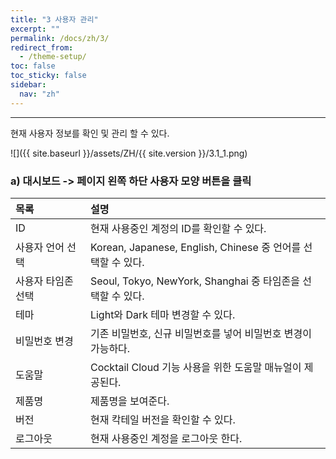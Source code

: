 ```yaml
---
title: "3 사용자 관리"
excerpt: ""
permalink: /docs/zh/3/
redirect_from:
  - /theme-setup/
toc: false
toc_sticky: false
sidebar:
  nav: "zh"
---
```


---
현재 사용자 정보를 확인 및 관리 할 수 있다.

![]({{ site.baseurl }}/assets/ZH/{{ site.version }}/3.1_1.png)

### a\)    대시보드 -&gt; 페이지 왼쪽 하단 사용자 모양 버튼을 클릭

| 목록         | 설명                                                 |
| :--------- | :------------------------------------------------- |
| ID         | 현재 사용중인 계정의 ID를 확인할 수 있다.                          |
| 사용자 언어 선택  | Korean, Japanese, English, Chinese 중 언어를 선택할 수 있다. |
| 사용자 타임존 선택 | Seoul, Tokyo, NewYork, Shanghai 중 타임존을 선택할 수 있다.   |
| 테마         | Light와 Dark 테마 변경할 수 있다.                           |
| 비밀번호 변경    | 기존 비밀번호, 신규 비밀번호를 넣어 비밀번호 변경이 가능하다.                |
| 도움말        | Cocktail Cloud 기능 사용을 위한 도움말 매뉴얼이 제공된다.            |
| 제품명        | 제품명을 보여준다.                                         |
| 버전         | 현재 칵테일 버전을 확인할 수 있다.                               |
| 로그아웃       | 현재 사용중인 계정을 로그아웃 한다.                               |
